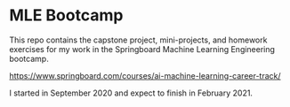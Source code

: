 # MLE Bootcamp

This repo contains the capstone project, mini-projects, and homework exercises for my work in the Springboard Machine Learning Engineering bootcamp.

https://www.springboard.com/courses/ai-machine-learning-career-track/

I started in September 2020 and expect to finish in February 2021.
